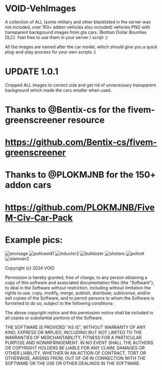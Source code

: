 # VOID-VehImages
 A collection of ALL (some military and other blacklisted in the server was not included, over 150+ addon vehicles also included) vehicles PNG with transparent background images from gta cars. (Bottom Dollar Bounties DLC). Feel free to use them in your server / script :)

All the images are named after the car model, which should give you a quick plug-and-play process for your own scripts :)

# UPDATE 1.0.1
Cropped ALL images to correct size and get rid of unnecessary transparent background which made the cars smaller when used.

# Thanks to @Bentix-cs for the fivem-greenscreener resource
# https://github.com/Bentix-cs/fivem-greenscreener

# Thanks to @PLOKMJNB for the 150+ addon cars
# https://github.com/PLOKMJNB/FiveM-Civ-Car-Pack

# Example pics:
![envisage](https://github.com/user-attachments/assets/768c11d8-86b4-40e2-8978-764de3bc220f)
![policeold1](https://github.com/user-attachments/assets/defe5f28-9d1c-49a7-b4df-3785fdfb8937)
![inductor2](https://github.com/user-attachments/assets/736c3f36-f95c-4906-82cc-5ce225ada21d)
![bulldozer](https://github.com/user-attachments/assets/866f1bcd-6a94-4b5d-9ff0-61453bd71a4e)
![shotaro](https://github.com/user-attachments/assets/d1b9408d-967f-4316-8ab0-69e39e763765)
![policet](https://github.com/user-attachments/assets/ef5c4679-da68-4f1b-b8b5-1bc8b3aad25b)
![slamvan2](https://github.com/user-attachments/assets/66dffd37-8c5e-42a4-82d9-2919fe3ccf3c)
		

Copyright (c) 2024 VOID

Permission is hereby granted, free of charge, to any person obtaining a copy
of this software and associated documentation files (the "Software"), to deal
in the Software without restriction, including without limitation the rights
to use, copy, modify, merge, publish, distribute, sublicense, and/or sell
copies of the Software, and to permit persons to whom the Software is
furnished to do so, subject to the following conditions:

The above copyright notice and this permission notice shall be included in all
copies or substantial portions of the Software.

THE SOFTWARE IS PROVIDED "AS IS", WITHOUT WARRANTY OF ANY KIND, EXPRESS OR
IMPLIED, INCLUDING BUT NOT LIMITED TO THE WARRANTIES OF MERCHANTABILITY,
FITNESS FOR A PARTICULAR PURPOSE AND NONINFRINGEMENT. IN NO EVENT SHALL THE
AUTHORS OR COPYRIGHT HOLDERS BE LIABLE FOR ANY CLAIM, DAMAGES OR OTHER
LIABILITY, WHETHER IN AN ACTION OF CONTRACT, TORT OR OTHERWISE, ARISING FROM,
OUT OF OR IN CONNECTION WITH THE SOFTWARE OR THE USE OR OTHER DEALINGS IN THE
SOFTWARE.





